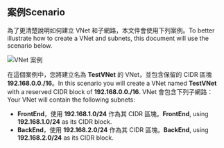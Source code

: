 ## <a name="scenario"></a><span data-ttu-id="bf59c-101">案例</span><span class="sxs-lookup"><span data-stu-id="bf59c-101">Scenario</span></span>
<span data-ttu-id="bf59c-102">為了更清楚說明如何建立 VNet 和子網路，本文件會使用下列案例。</span><span class="sxs-lookup"><span data-stu-id="bf59c-102">To better illustrate how to create a VNet and subnets, this document will use the scenario below.</span></span>

![VNet 案例](./media/virtual-networks-create-vnet-scenario-include/vnet-scenario.png)

<span data-ttu-id="bf59c-104">在這個案例中，您將建立名為 **TestVNet** 的 VNet，並包含保留的 CIDR 區塊 **192.168.0.0./16**。</span><span class="sxs-lookup"><span data-stu-id="bf59c-104">In this scenario you will create a VNet named **TestVNet** with a reserved CIDR block of **192.168.0.0./16**.</span></span> <span data-ttu-id="bf59c-105">VNet 會包含下列子網路：</span><span class="sxs-lookup"><span data-stu-id="bf59c-105">Your VNet will contain the following subnets:</span></span> 

* <span data-ttu-id="bf59c-106">**FrontEnd**，使用 **192.168.1.0/24** 作為其 CIDR 區塊。</span><span class="sxs-lookup"><span data-stu-id="bf59c-106">**FrontEnd**, using **192.168.1.0/24** as its CIDR block.</span></span>
* <span data-ttu-id="bf59c-107">**BackEnd**，使用 **192.168.2.0/24** 作為其 CIDR 區塊。</span><span class="sxs-lookup"><span data-stu-id="bf59c-107">**BackEnd**, using **192.168.2.0/24** as its CIDR block.</span></span>

